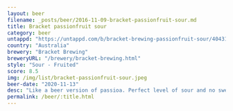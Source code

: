 ```yaml
---
layout: beer
filename: _posts/beer/2016-11-09-bracket-passionfruit-sour.md
title: Bracket passionfruit sour
category: beer
untappd: "https://untappd.com/b/bracket-brewing-passionfruit-sour/4043120"
country: "Australia"
brewery: "Bracket Brewing"
breweryURL: "/brewery/bracket-brewing.html"
style: "Sour - Fruited"
score: 8.5
img: /img/list/bracket-passionfruit-sour.jpeg
beer-date: "2020-11-13"
desc: "Like a beer version of passioa. Perfect level of sour and no sweetness to make it poppy. Maybe not my favourite beer, but one of my favourite sours"
permalink: /beer/:title.html
---
```


